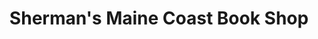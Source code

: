 ---
title: "Sherman's Maine Coast Book Shop"
url: /boothbay-harbor/shermans-maine-coast-book-shop/
shop: Bücher
---